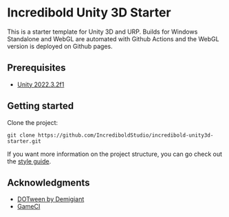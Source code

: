 # Incredibold Unity 3D Starter
This is a starter template for Unity 3D and URP.
Builds for Windows Standalone and WebGL are automated with Github Actions and the WebGL version is deployed on Github pages. 


## Prerequisites
- [Unity 2022.3.2f1](https://unity.com/releases/editor/whats-new/2022.3.2)

## Getting started

Clone the project:
```
git clone https://github.com/IncrediboldStudio/incredibold-unity3d-starter.git
```
If you want more information on the project structure, you can go check out the [style guide](style-guide.md).

## Acknowledgments
- [DOTween by Demigiant](http://dotween.demigiant.com/)
- [GameCI](https://game.ci/)
